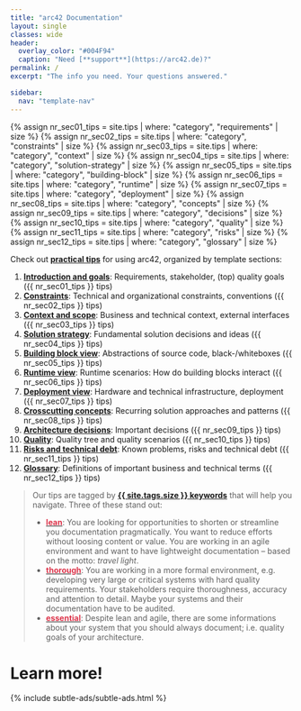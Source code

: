 ```yaml
---
title: "arc42 Documentation"
layout: single
classes: wide
header:
  overlay_color: "#004F94"
  caption: "Need [**support**](https://arc42.de)?"
permalink: /
excerpt: "The info you need. Your questions answered."

sidebar:
  nav: "template-nav"
---
```



{% assign nr_sec01_tips = site.tips | where: "category", "requirements" | size %}
{% assign nr_sec02_tips = site.tips | where: "category", "constraints" | size %}
{% assign nr_sec03_tips = site.tips | where: "category", "context" | size %}
{% assign nr_sec04_tips = site.tips | where: "category", "solution-strategy" | size  %}
{% assign nr_sec05_tips = site.tips | where: "category", "building-block" | size %}
{% assign nr_sec06_tips = site.tips | where: "category", "runtime" | size %}
{% assign nr_sec07_tips = site.tips | where: "category", "deployment" | size %}
{% assign nr_sec08_tips = site.tips | where: "category", "concepts"  | size %}
{% assign nr_sec09_tips = site.tips | where: "category", "decisions" | size %}
{% assign nr_sec10_tips = site.tips | where: "category", "quality" | size %}
{% assign nr_sec11_tips = site.tips | where: "category", "risks" | size %}
{% assign nr_sec12_tips = site.tips | where: "category", "glossary" | size %}



Check out  **[ practical tips](/keywords)** for using arc42, organized by template sections:

1. [**Introduction and goals**](/section-1/): Requirements, stakeholder, (top) quality goals ({{ nr_sec01_tips }} tips)
2. [**Constraints**](/section-2/): Technical and organizational constraints, conventions ({{ nr_sec02_tips }} tips)
3. [**Context and scope**](/section-3/): Business and technical context, external interfaces ({{ nr_sec03_tips }} tips)
4. [**Solution strategy**](/section-4/): Fundamental solution decisions and ideas ({{ nr_sec04_tips }} tips)
5. [**Building block view**](/section-5/): Abstractions of source code, black-/whiteboxes ({{ nr_sec05_tips }} tips)
6. [**Runtime view**](/section-6/): Runtime scenarios: How do building blocks interact ({{ nr_sec06_tips }} tips)
7. [**Deployment view**](/section-7/): Hardware and technical infrastructure, deployment ({{ nr_sec07_tips }} tips)
8. [**Crosscutting concepts**](/section-8/): Recurring solution approaches and patterns ({{ nr_sec08_tips }} tips)
9. [**Architecture decisions**](/section-9/): Important decisions ({{ nr_sec09_tips }} tips)
10. [**Quality**](/section-10/): Quality tree and quality scenarios ({{ nr_sec10_tips }} tips)
11. [**Risks and technical debt**](/section-11/): Known problems, risks and technical debt ({{ nr_sec11_tips }} tips)
12. [**Glossary**](/section-12/): Definitions of important business and technical terms ({{ nr_sec12_tips }} tips)


>Our tips are tagged by [**{{ site.tags.size }} keywords**](/keywords) that will help you navigate. Three of these stand out:
>
>* **[<font color="#dd354b">lean</font>](/keywords/#lean)**: You are looking for opportunities to shorten or  streamline you documentation pragmatically. You want to reduce efforts without loosing content or value. You are working in an agile environment and want to have lightweight documentation – based on the motto: _travel light_.
>* **[<font color="#dd354b">thorough</font>](/keywords/#thorough)**: You are working in a more formal environment, e.g. developing very large or critical systems with hard quality requirements. Your stakeholders require thoroughness, accuracy and attention to detail. Maybe your systems and their documentation have to be audited.
>* **[<font color="#dd354b">essential</font>](/keywords/#essential)**: Despite lean and agile, there are some informations about your system that you should always document; i.e. quality goals of your architecture.




# Learn more!

{% include subtle-ads/subtle-ads.html %}
